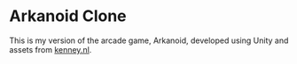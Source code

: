 #  Arkanoid Clone

This is my version of the arcade game, Arkanoid, developed using Unity and assets from [kenney.nl](https://www.kenney.nl).
